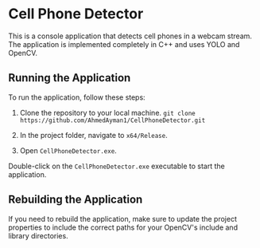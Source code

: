 # Cell Phone Detector

This is a console application that detects cell phones in a webcam stream. The application is implemented completely in C++ and uses YOLO and OpenCV.

## Running the Application

To run the application, follow these steps:

1. Clone the repository to your local machine. `git clone https://github.com/AhmedAyman1/CellPhoneDetector.git`  

2. In the project folder, navigate to `x64/Release`.

3. Open `CellPhoneDetector.exe`.

Double-click on the `CellPhoneDetector.exe` executable to start the application.

## Rebuilding the Application

If you need to rebuild the application, make sure to update the project properties to include the correct paths for your OpenCV's include and library directories.
